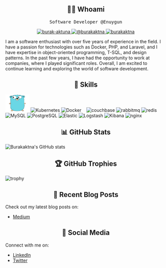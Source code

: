 <h2 align="center"> 👨‍💻 Whoami</h2>
<p align="center">
  <samp>Software Developer @Enuygun</samp>
</p>
<p align="center">
  <a href="https://www.linkedin.com/in/burakaktna/" target="blank">
    <img src="https://img.shields.io/badge/linkedin-%230077B5.svg?&style=for-the-badge&logo=linkedin&logoColor=white" alt="burak-aktuna" />
  </a>
  <a href="https://burakaktna.medium.com/" target="blank">
    <img src="https://img.shields.io/badge/medium-%2312100E.svg?&style=for-the-badge&logo=medium&logoColor=white" alt="@burakaktna" />
  </a>
  <a href="https://twitter.com/burakaktna" target="blank">
    <img src="https://img.shields.io/twitter/follow/burakaktna?logo=twitter&style=for-the-badge" alt="burakaktna" />
  </a>
</p>
I am a software enthusiast with over five years of experience in the field. I have a passion for technologies such as Docker, PHP, and Laravel, and I have expertise in object-oriented programming, T-SQL, and design patterns. In the past few years, I have had the opportunity to work at companies, where I played significant roles. Overall, I am excited to continue learning and exploring the world of software development.

<h2 align="center"> 🚀 Skills </h2>
<p align="left">
  <img src="https://raw.githubusercontent.com/devicons/devicon/master/icons/go/go-original.svg" alt="react" width="75" height="55" />
  <img src="https://www.vectorlogo.zone/logos/kubernetes/kubernetes-icon.svg" alt="Kubernetes"/>
  <img src="https://www.vectorlogo.zone/logos/docker/docker-ar21.svg" alt="Docker"/>
  <img src="https://www.vectorlogo.zone/logos/php/php-ar21.svg" alt "PHP"/>
  <img src="https://www.vectorlogo.zone/logos/laravel/laravel-ar21.svg" alt "Laravel"/>
  <img src="https://www.vectorlogo.zone/logos/symfony/symfony-ar21.svg" alt "Symfony"/>
  <img src="https://www.vectorlogo.zone/logos/couchbase/couchbase-ar21.svg" alt="couchbase"/>
  <img src="https://www.vectorlogo.zone/logos/rabbitmq/rabbitmq-ar21.svg" alt="rabbitmq"/>
  <img src="https://www.vectorlogo.zone/logos/redis/redis-ar21.svg" alt="redis" />
  <img src="https://www.vectorlogo.zone/logos/mysql/mysql-ar21.svg" alt="MySQL" />
  <img src="https://www.vectorlogo.zone/logos/postgresql/postgresql-ar21.svg" alt="PostgreSQL" />
  <img src="https://www.vectorlogo.zone/logos/elastic/elastic-ar21.svg" alt="Elastic" />
  <img src="https://www.vectorlogo.zone/logos/elasticco_logstash/elasticco_logstash-ar21.svg" alt="Logstash" />
  <img src="https://www.vectorlogo.zone/logos/elasticco_kibana/elasticco_kibana-ar21.svg" alt="Kibana" />
  <img src="https://www.vectorlogo.zone/logos/nginx/nginx-ar21.svg" alt="nginx" />
</p>
  
<h2 align="center"> 📊 GitHub Stats </h2>

![Burakaktna's GitHub stats](https://github-readme-stats.vercel.app/api?username=burakaktna)

<h2 align="center"> 🏆 GitHub Trophies </h2>

![trophy](https://github-profile-trophy.vercel.app/?username=ryo-ma)

<h2 align="center"> 📝 Recent Blog Posts </h2>
Check out my latest blog posts on:

- [Medium](https://burakaktna.medium.com/)

<h2 align="center"> 🤝 Social Media </h2>
Connect with me on:

- [LinkedIn](https://www.linkedin.com/in/burakaktna/)
- [Twitter](https://twitter.com/burakaktna)
